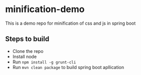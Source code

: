 # minification-demo
This is a demo repo for minification of css and js in spring boot
## Steps to build
- Clone the repo
- Install node
- Run ```npm install -g grunt-cli```
- Run ```mvn clean package``` to build spring boot apllication
